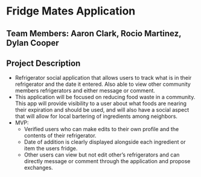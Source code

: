 # Fridge Mates Application

## Team Members: Aaron Clark, Rocio Martinez, Dylan Cooper

## Project Description
- Refrigerator social application that allows users to track what is in their refrigerator and the date it entered.  Also able to view other community members refrigerators and either message or comment.
- This application will be focused on reducing food waste in a community.  This app will provide visibility to a user about what foods are nearing their expiration and should be used, and will also have a social aspect that will allow for local bartering of ingredients among  neighbors.
- MVP:
    - Verified users who can make edits to their own profile and the contents of their refrigerator.
    - Date of addition is clearly displayed alongside each ingredient or item the users fridge.
    - Other users can view but not edit other’s refrigerators and can directly message or comment through the application and propose exchanges.